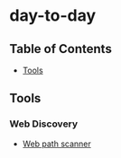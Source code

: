 # day-to-day
	
## Table of Contents
* [Tools](#tools)





## Tools

### Web Discovery

* [Web path scanner](https://github.com/maurosoria/dirsearch)
